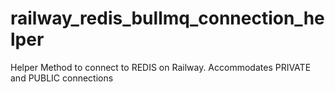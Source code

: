 # railway_redis_bullmq_connection_helper
Helper Method to connect to REDIS on Railway. Accommodates PRIVATE and PUBLIC connections
